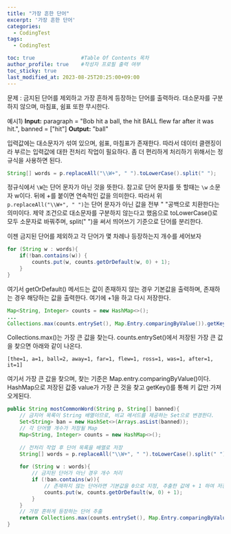 ```yaml
---
title: "가장 흔한 단어"
excerpt: '가장 흔한 단어'
categories:
  - CodingTest
tags:
  - CodingTest

toc: true               #Table Of Contents 목차 
author_profile: true    #작성자 프로필 출력 여부
toc_sticky: true
last_modified_at: 2023-08-25T20:25:00+09:00
---
```


문제 : 금지된 단어를 제외하고 가장 흔하게 등장하는 단어를 출력하라. 대소문자를 구분하지 않으며, 마침표, 쉼표 또한 무시한다.

예시1)
**Input:** paragraph = "Bob hit a ball, the hit BALL flew far after it was hit.", banned = ["hit"]
**Output:** "ball"

입력값에는 대소문자가 섞여 있으며, 쉼표, 마침표가 존재한다. 따라서 데이터 클랜징이라 부르는 입력값에 대한 전처리 작업이 필요하다. 좀 더 편리하게 처리하기 위해서는 정규식을 사용하면 된다.

```java
String[] words = p.replaceAll("\\W+", " ").toLowerCase().split(" ");
```
정규식에서 `\W`는 단어 문자가 아닌 것을 뜻한다.
참고로 단어 문자를 뜻 할때는 `\w` 소문자 w이다. 뒤에 +를 붙이면 연속적인 값을 의미한다.
따라서 위 `p.replaceAll("\\W+", " ")`는 단어 문자가 아닌 값을 전부 " "공백으로 치환한다는 의미이다.
제약 조건으로 대소문자를 구분하지 않는다고 했음으로 toLowerCase()로 모두 소문자로 바꿔주며, split(" ")을 써서 띄어쓰기 기준으로 단어를 분리한다.

이젠 금지된 단어를 제외하고 각 단어가 몇 차례나 등장하는지 개수를 세어보자

```java
for (String w : words){
	if(!ban.contains(w)) {
		counts.put(w, counts.getOrDefault(w, 0) + 1);
	}
}
```

여기서 getOrDefault() 메서드는 값이 존재하지 않는 경우 기본값을 출력하며, 존재하는 경우 해당하는 값을 출력한다. 여기에 +1을 하고 다시 저장한다.

``` java
Map<String, Integer> counts = new HashMap<>();
...
Collections.max(counts.entrySet(), Map.Entry.comparingByValue()).getKey()
```

Collections.max()는 가장 큰 값을 찾는다. counts.entrySet()에서 저장된 가장 큰 값을 찾으면 아래와 같이 나온다.
```console
[the=1, a=1, ball=2, away=1, far=1, flew=1, ross=1, was=1, after=1, it=1]
```
여기서 가장 큰 값을 찾으며, 찾는 기준은 Map.entry.comparingByValue()이다. HashMap으로 저장된 값중 value가 가장 큰 것을 찾고  getKey()를 통해 키 값만 가져오게된다.

```java
public String mostCommonWord(String p, String[] banned){
	// 금지어 목록이 String 배열이므로, 비교 메서드를 제공하는 Set으로 변경한다.
	Set<String> ban = new HashSet<>(Arrays.asList(banned));
	// 각 단어별 개수가 저장될 Map
	Map<String, Integer> counts = new HashMap<>();
	
	// 전처리 작업 후 단어 목록을 배열로 저장
	String[] words = p.replaceAll("\\W+", " ").toLowerCase().split(" ");
	
	for (String w : words){
		// 금지된 단어가 아닌 경우 개수 처리
		if (!ban.contains(w)){
			// 존재하지 않는 단어라면 기본값을 0으로 지정, 추출한 값에 + 1 하여 저장
			counts.put(w, counts.getOrDefault(w, 0) + 1);
		}
	}
	// 가장 흔하게 등장하는 단어 추출
	return Collections.max(counts.entrySet(), Map.Entry.comparingByValue()).getKey();
}
```
